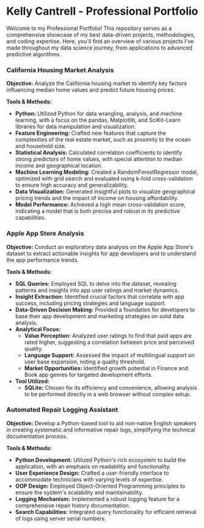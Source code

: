 # Kelly Cantrell - Professional Portfolio
Welcome to my Professional Portfolio! This repository serves as a comprehensive showcase of my best data-driven projects, methodologies, and coding expertise. Here, you'll find an overview of various projects I've made throughout my data science journey, from applications to advanced predictive algorithms. 

### California Housing Market Analysis

**Objective:** Analyze the California housing market to identify key factors influencing median home values and predict future housing prices.

**Tools & Methods:**

- **Python:** Utilized Python for data wrangling, analysis, and machine learning, with a focus on the pandas, Matplotlib, and SciKit-Learn libraries for data manipulation and visualization.
- **Feature Engineering:** Crafted new features that capture the complexities of the real estate market, such as proximity to the ocean and household size.
- **Statistical Analysis:** Calculated correlation coefficients to identify strong predictors of home values, with special attention to median income and geographical location.
- **Machine Learning Modeling:** Created a RandomForestRegressor model, optimized with grid search and evaluated using k-fold cross-validation to ensure high accuracy and generalizability.
- **Data Visualization:** Generated insightful plots to visualize geographical pricing trends and the impact of income on housing affordability.
- **Model Performance:** Achieved a high mean cross-validation score, indicating a model that is both precise and robust in its predictive capabilities.

### Apple App Store Analysis

**Objective:** Conduct an exploratory data analysis on the Apple App Store's dataset to extract actionable insights for app developers and to understand the app performance trends.

**Tools & Methods:**

- **SQL Queries:** Employed SQL to delve into the dataset, revealing patterns and insights into app user ratings and market dynamics.
- **Insight Extraction:** Identified crucial factors that correlate with app success, including pricing strategies and language support.
- **Data-Driven Decision Making:** Provided a foundation for developers to base their app development and marketing strategies on solid data analysis.
- **Analytical Focus:**
  - **Value Perception:** Analyzed user ratings to find that paid apps are rated higher, suggesting a correlation between price and perceived quality.
  - **Language Support:** Assessed the impact of multilingual support on user base expansion, noting a quality threshold.
  - **Market Opportunities:** Identified growth potential in Finance and Book app genres for targeted development efforts.
- **Tool Utilized:**
  - **SQLite:** Chosen for its efficiency and convenience, allowing analysis to be performed directly in a web browser without complex setup.

### Automated Repair Logging Assistant

**Objective:** Develop a Python-based tool to aid non-native English speakers in creating systematic and informative repair logs, simplifying the technical documentation process.

**Tools & Methods:**

- **Python Development:** Utilized Python's rich ecosystem to build the application, with an emphasis on readability and functionality.
- **User Experience Design:** Crafted a user-friendly interface to accommodate technicians with varying levels of expertise.
- **OOP Design:** Employed Object-Oriented Programming principles to ensure the system's scalability and maintainability.
- **Logging Mechanism:** Implemented a robust logging feature for a comprehensive repair history documentation.
- **Search Capabilities:** Integrated query functionality for efficient retrieval of logs using server serial numbers.

